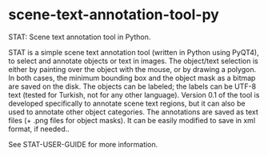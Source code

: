 # scene-text-annotation-tool-py
STAT: Scene text annotation tool in Python.

STAT is a simple scene text annotation tool (written in Python using PyQT4), to select and annotate objects or text in images. The object/text selection is either by painting over the object with the mouse, or by drawing a polygon. In both cases, the minimum bounding box and the object mask as a bitmap are saved on the disk. The objects can be labeled; the labels can be UTF-8 text (tested for Turkish, not for any other language). 
Version 0.1 of the tool is developed specifically to annotate scene text regions, but it can also be used to annotate other object categories.
The annotations are saved as text files (+ .png files for object masks). It can be easily modified to save in xml format, if needed..

See STAT-USER-GUIDE for more information.
